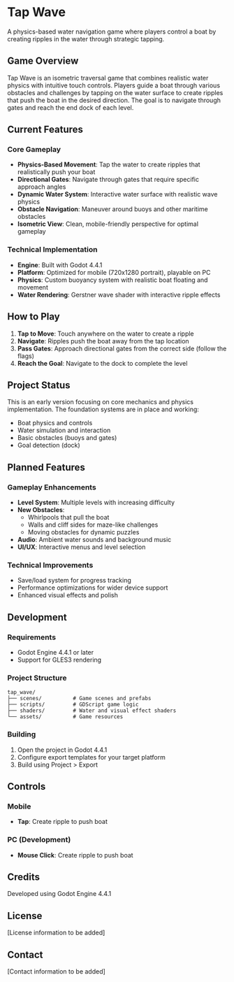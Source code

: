 # Tap Wave

A physics-based water navigation game where players control a boat by creating ripples in the water through strategic tapping.

## Game Overview

Tap Wave is an isometric traversal game that combines realistic water physics with intuitive touch controls. Players guide a boat through various obstacles and challenges by tapping on the water surface to create ripples that push the boat in the desired direction. The goal is to navigate through gates and reach the end dock of each level.

## Current Features

### Core Gameplay
- **Physics-Based Movement**: Tap the water to create ripples that realistically push your boat
- **Directional Gates**: Navigate through gates that require specific approach angles
- **Dynamic Water System**: Interactive water surface with realistic wave physics
- **Obstacle Navigation**: Maneuver around buoys and other maritime obstacles
- **Isometric View**: Clean, mobile-friendly perspective for optimal gameplay

### Technical Implementation
- **Engine**: Built with Godot 4.4.1
- **Platform**: Optimized for mobile (720x1280 portrait), playable on PC
- **Physics**: Custom buoyancy system with realistic boat floating and movement
- **Water Rendering**: Gerstner wave shader with interactive ripple effects

## How to Play

1. **Tap to Move**: Touch anywhere on the water to create a ripple
2. **Navigate**: Ripples push the boat away from the tap location
3. **Pass Gates**: Approach directional gates from the correct side (follow the flags)
4. **Reach the Goal**: Navigate to the dock to complete the level

## Project Status

This is an early version focusing on core mechanics and physics implementation. The foundation systems are in place and working:
- Boat physics and controls
- Water simulation and interaction
- Basic obstacles (buoys and gates)
- Goal detection (dock)

## Planned Features

### Gameplay Enhancements
- **Level System**: Multiple levels with increasing difficulty
- **New Obstacles**:
  - Whirlpools that pull the boat
  - Walls and cliff sides for maze-like challenges
  - Moving obstacles for dynamic puzzles
- **Audio**: Ambient water sounds and background music
- **UI/UX**: Interactive menus and level selection

### Technical Improvements
- Save/load system for progress tracking
- Performance optimizations for wider device support
- Enhanced visual effects and polish

## Development

### Requirements
- Godot Engine 4.4.1 or later
- Support for GLES3 rendering

### Project Structure
```
tap_wave/
├── scenes/          # Game scenes and prefabs
├── scripts/         # GDScript game logic
├── shaders/         # Water and visual effect shaders
└── assets/          # Game resources
```

### Building
1. Open the project in Godot 4.4.1
2. Configure export templates for your target platform
3. Build using Project > Export

## Controls

### Mobile
- **Tap**: Create ripple to push boat

### PC (Development)
- **Mouse Click**: Create ripple to push boat

## Credits

Developed using Godot Engine 4.4.1

## License

[License information to be added]

## Contact

[Contact information to be added]
